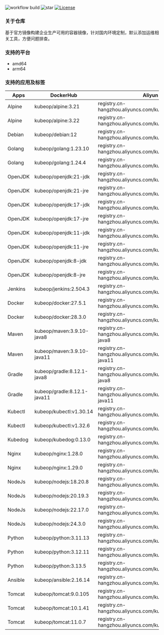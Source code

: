 ![workflow build](https://github.com/kubeop/dockerfiles/actions/workflows/docker-images.yml/badge.svg)
![star](https://img.shields.io/github/stars/kubeop/dockerfiles?color=green&style=social)
[![License](https://img.shields.io/github/license/kubeop/dockerfiles)](https://www.gnu.org/licenses/gpl-3.0.html)

### 关于仓库

基于官方镜像构建企业生产可用的容器镜像，针对国内环境定制，默认添加运维相关工具，方便问题排查。



### 支持的平台

- amd64
- arm64



### 支持的应用及标签

| Apps    | DockerHub                   | Aliyun Acr                                                   |
| ------- | --------------------------- | ------------------------------------------------------------ |
| Alpine  | kubeop/alpine:3.21          | registry.cn-hangzhou.aliyuncs.com/kubeop/alpine:3.21         |
| Alpine  | kubeop/alpine:3.22          | registry.cn-hangzhou.aliyuncs.com/kubeop/alpine:3.22         |
| Debian  | kubeop/debian:12            | registry.cn-hangzhou.aliyuncs.com/kubeop/debian:12           |
| Golang  | kubeop/golang:1.23.10       | registry.cn-hangzhou.aliyuncs.com/kubeop/golang:1.23.10      |
| Golang  | kubeop/golang:1.24.4        | registry.cn-hangzhou.aliyuncs.com/kubeop/golang:1.24.4       |
| OpenJDK | kubeop/openjdk:21-jdk       | registry.cn-hangzhou.aliyuncs.com/kubeop/openjdk:21-jdk      |
| OpenJDK | kubeop/openjdk:21-jre       | registry.cn-hangzhou.aliyuncs.com/kubeop/openjdk:21-jre      |
| OpenJDK | kubeop/openjdk:17-jdk       | registry.cn-hangzhou.aliyuncs.com/kubeop/openjdk:17-jdk      |
| OpenJDK | kubeop/openjdk:17-jre       | registry.cn-hangzhou.aliyuncs.com/kubeop/openjdk:17-jre      |
| OpenJDK | kubeop/openjdk:11-jdk       | registry.cn-hangzhou.aliyuncs.com/kubeop/openjdk:11-jdk      |
| OpenJDK | kubeop/openjdk:11-jre       | registry.cn-hangzhou.aliyuncs.com/kubeop/openjdk:11-jre      |
| OpenJDK | kubeop/openjdk:8-jdk        | registry.cn-hangzhou.aliyuncs.com/kubeop/openjdk:18-jdk      |
| OpenJDK | kubeop/openjdk:8-jre        | registry.cn-hangzhou.aliyuncs.com/kubeop/openjdk:8-jre       |
| Jenkins | kubeop/jenkins:2.504.3      | registry.cn-hangzhou.aliyuncs.com/kubeop/jenkins:2.504.3     |
| Docker  | kubeop/docker:27.5.1        | registry.cn-hangzhou.aliyuncs.com/kubeop/docker:27.5.1       |
| Docker  | kubeop/docker:28.3.0        | registry.cn-hangzhou.aliyuncs.com/kubeop/docker:28.3.0       |
| Maven   | kubeop/maven:3.9.10-java8   | registry.cn-hangzhou.aliyuncs.com/kubeop/maven:3.9.10-java8  |
| Maven   | kubeop/maven:3.9.10-java11  | registry.cn-hangzhou.aliyuncs.com/kubeop/maven:3.9.10-java11 |
| Gradle  | kubeop/gradle:8.12.1-java8  | registry.cn-hangzhou.aliyuncs.com/kubeop/gradle:8.12.1-java8 |
| Gradle  | kubeop/gradle:8.12.1-java11 | registry.cn-hangzhou.aliyuncs.com/kubeop/gradle:8.12.1-java11 |
| Kubectl | kubeop/kubectl:v1.30.14     | registry.cn-hangzhou.aliyuncs.com/kubeop/kubectl:v1.30.14    |
| Kubectl | kubeop/kubectl:v1.32.6      | registry.cn-hangzhou.aliyuncs.com/kubeop/kubectl:v1.32.6     |
| Kubedog | kubeop/kubedog:0.13.0       | registry.cn-hangzhou.aliyuncs.com/kubeop/kubedog:0.13.0      |
| Nginx   | kubeop/nginx:1.28.0         | registry.cn-hangzhou.aliyuncs.com/kubeop/nginx:1.28.0        |
| Nginx   | kubeop/nginx:1.29.0         | registry.cn-hangzhou.aliyuncs.com/kubeop/nginx:1.29.0        |
| NodeJs  | kubeop/nodejs:18.20.8       | registry.cn-hangzhou.aliyuncs.com/kubeop/nodejs:18.20.8      |
| NodeJs  | kubeop/nodejs:20.19.3       | registry.cn-hangzhou.aliyuncs.com/kubeop/nodejs:20.19.3      |
| NodeJs  | kubeop/nodejs:22.17.0       | registry.cn-hangzhou.aliyuncs.com/kubeop/nodejs:22.17.0      |
| NodeJs  | kubeop/nodejs:24.3.0        | registry.cn-hangzhou.aliyuncs.com/kubeop/nodejs:24.3.0       |
| Python  | kubeop/python:3.11.13       | registry.cn-hangzhou.aliyuncs.com/kubeop/python:3.11.13      |
| Python  | kubeop/python:3.12.11       | registry.cn-hangzhou.aliyuncs.com/kubeop/python:3.12.11      |
| Python  | kubeop/python:3.13.5        | registry.cn-hangzhou.aliyuncs.com/kubeop/python:3.13.5       |
| Ansible | kubeop/ansible:2.16.14      | registry.cn-hangzhou.aliyuncs.com/kubeop/ansible:2.16.14     |
| Tomcat  | kubeop/tomcat:9.0.105       | registry.cn-hangzhou.aliyuncs.com/kubeop/tomcat:9.0.105      |
| Tomcat  | kubeop/tomcat:10.1.41       | registry.cn-hangzhou.aliyuncs.com/kubeop/tomcat:10.1.41      |
| Tomcat  | kubeop/tomcat:11.0.7        | registry.cn-hangzhou.aliyuncs.com/kubeop/tomcat:11.0.7       |


